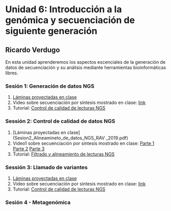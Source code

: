 # Unidad 6: Introducción a la genómica y secuenciación de siguiente generación #
## Ricardo Verdugo ##

En esta unidad aprenderemos los aspectos escenciales de la generación de datos de secuenciación y su análisis mediante herramientas bioinformáticas libres.

### Sesión 1: Generación de datos NGS ###

1. [Láminas proyectadas en clase](Sesion1_Generacion_Analisis_de_datosNGS-RAV-2019.pdf)
2. Video sobre secuenciación por síntesis mostrado en clase: [link](https://www.youtube.com/watch?v=fCd6B5HRaZ8)
3. Tutorial: [Control de calidad de lecturas NGS](Tutorial_Control_de_calidad_de_lecturas_NGS.md)

### Sessión 2: Control de calidad de datos NGS ###
1. [Láminas proyectadas en clase](Sesion2_Alineamineto_de_datos_NGS_RAV _2019.pdf)
2. Video1 sobre secuenciación por síntesis mostrado en clase: [Parte 1](https://www.youtube.com/watch?v=lrVdCKd4S8I)  [Parte 2](https://www.youtube.com/watch?v=gj19_DKhFXw) [Parte 3](https://www.youtube.com/watch?v=qyIszYEfxN4)
3. Tutorial: [Filtrado y alineamiento de lecturas NGS](Tutorial_filtro_alineamiento_lecturas_chilegenomicolab.md)

### Sessión 3: Llamado de variantes ###
1. [Láminas proyectadas en clase](Sesion3_Llamado_de_variantes_RAV_2019)
2. Video sobre secuenciación por síntesis mostrado en clase: [link](https://www.youtube.com/watch?v=x8hegyWQECo)
3. Tutorial: [Control de calidad de lecturas NGS](Tutorial_para_el_llamado_de_variantes.md)

### Sesión 4 - Metagenómica ###
<Pronto>


